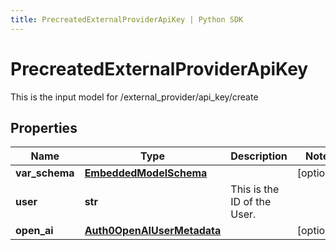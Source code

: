 ```yaml
---
title: PrecreatedExternalProviderApiKey | Python SDK
---
```


# PrecreatedExternalProviderApiKey

This is the input model for /external_provider/api_key/create

## Properties

Name | Type | Description | Notes
------------ | ------------- | ------------- | -------------
**var_schema** | [**EmbeddedModelSchema**](../models/EmbeddedModelSchema) |  | [optional] 
**user** | **str** | This is the ID of the User. | 
**open_ai** | [**Auth0OpenAIUserMetadata**](../models/Auth0OpenAIUserMetadata) |  | [optional] 


